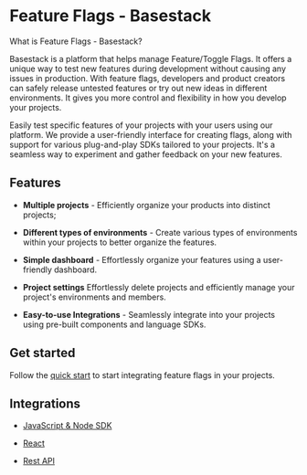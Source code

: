 # Feature Flags - Basestack

What is Feature Flags - Basestack?

Basestack is a platform that helps manage Feature/Toggle Flags. It offers a unique way to test new features during development without causing any issues in production. With feature flags, developers and product creators can safely release untested features or try out new ideas in different environments. It gives you more control and flexibility in how you develop your projects.

Easily test specific features of your projects with your users using our platform. We provide a user-friendly interface for creating flags, along with support for various plug-and-play SDKs tailored to your projects. It's a seamless way to experiment and gather feedback on your new features.

## Features

- **Multiple projects** - Efficiently organize your products into distinct projects;

- **Different types of environments** - Create various types of environments within your projects to better organize the features.

- **Simple dashboard** - Effortlessly organize your features using a user-friendly dashboard.

- **Project settings** Effortlessly delete projects and efficiently manage your project's environments and members.

- **Easy-to-use Integrations** - Seamlessly integrate into your projects using pre-built components and language SDKs.

## Get started

Follow the [quick start](https://docs.basestack.co/feature-flags/quick-start) to start integrating feature flags in your projects.

## Integrations

- [JavaScript & Node SDK](https://docs.basestack.co/feature-flags/sdks/javascript)

- [React](https://docs.basestack.co/feature-flags/sdks/react)

- [Rest API](https://docs.basestack.co/feature-flags/sdks/rest-api)
